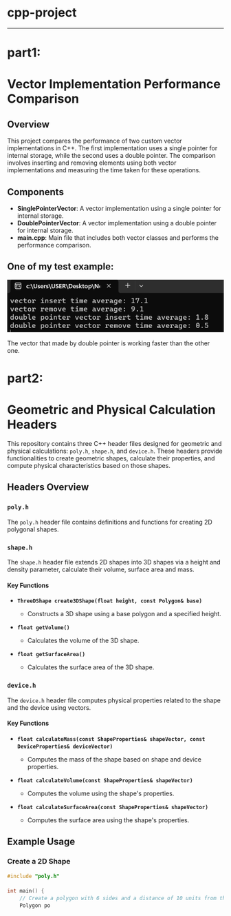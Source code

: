 # cpp-project

***
# part1:
  # Vector Implementation Performance Comparison

## Overview

This project compares the performance of two custom vector implementations in C++. The first implementation uses a single pointer for internal storage, while the second uses a double pointer. The comparison involves inserting and removing elements using both vector implementations and measuring the time taken for these operations.

## Components

- **SinglePointerVector**: A vector implementation using a single pointer for internal storage.
- **DoublePointerVector**: A vector implementation using a double pointer for internal storage.
- **main.cpp**: Main file that includes both vector classes and performs the performance comparison.

## One of my test example:
![res](Part1/result1.png)

The vector that made by double pointer is working faster than the other one.

# part2:
# Geometric and Physical Calculation Headers

This repository contains three C++ header files designed for geometric and physical calculations: `poly.h`, `shape.h`, and `device.h`. These headers provide functionalities to create geometric shapes, calculate their properties, and compute physical characteristics based on those shapes.

## Headers Overview

### `poly.h`

The `poly.h` header file contains definitions and functions for creating 2D polygonal shapes.
  
### `shape.h`

The `shape.h` header file extends 2D shapes into 3D shapes via a height and density parameter, calculate their volume, surface area and mass.

#### Key Functions

- **`ThreeDShape create3DShape(float height, const Polygon& base)`**
  - Constructs a 3D shape using a base polygon and a specified height.
  
- **`float getVolume()`**
  - Calculates the volume of the 3D shape.
  
- **`float getSurfaceArea()`**
  - Calculates the surface area of the 3D shape.

### `device.h`

The `device.h` header file computes physical properties related to the shape and the device using vectors.

#### Key Functions

- **`float calculateMass(const ShapeProperties& shapeVector, const DeviceProperties& deviceVector)`**
  - Computes the mass of the shape based on shape and device properties.

- **`float calculateVolume(const ShapeProperties& shapeVector)`**
  - Computes the volume using the shape's properties.

- **`float calculateSurfaceArea(const ShapeProperties& shapeVector)`**
  - Computes the surface area using the shape's properties.

## Example Usage

### Create a 2D Shape

```cpp
#include "poly.h"

int main() {
    // Create a polygon with 6 sides and a distance of 10 units from the center
    Polygon po
